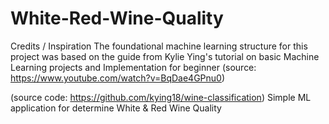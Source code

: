 # White-Red-Wine-Quality
Credits / Inspiration
The foundational machine learning structure for this project was based on the guide from Kylie Ying's tutorial on basic Machine Learning projects and Implementation for beginner
(source: https://www.youtube.com/watch?v=BqDae4GPnu0)

(source code: https://github.com/kying18/wine-classification)
Simple ML application for  determine White &amp; Red Wine Quality
